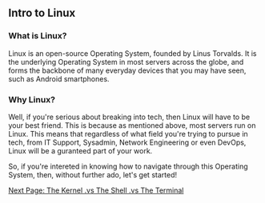 ## Intro to Linux

### What is Linux?

Linux is an open-source Operating System, founded by Linus Torvalds. It is the underlying Operating System in most servers across the globe, and forms the backbone of many everyday devices that you may have seen, such as Android smartphones.

### Why Linux?

Well, if you're serious about breaking into tech, then Linux will have to be your best friend. This is because as mentioned above, most servers run on Linux. This means that regardless of what field you're trying to pursue in tech, from IT Support, Sysadmin, Network Engineering or even DevOps, Linux will be a guranteed part of your work.


So, if you're intereted in knowing how to navigate through this Operating System, then, without further ado, let's get started!



[Next Page: The Kernel .vs The Shell .vs The Terminal](https://github.com/SiadA2/DevOps-Learning-Path/tree/main/Linux/Kernel-vs-Shell-vs-Terminal)
